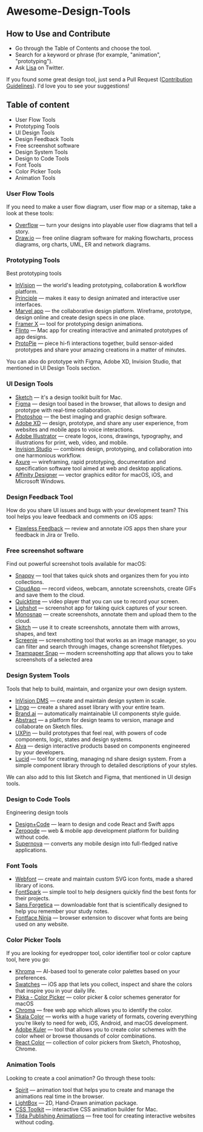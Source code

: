 # Awesome-Design-Tools
<cover image>

<about>
<banner?>

## How to Use and Contribute
* Go through the Table of Contents and choose the tool. 
* Search for a keyword or phrase (for example, "animation", "prototyping").
* Ask [Lisa](https://twitter.com/LisaDziuba) on Twitter.

If you found some great design tool, just send a Pull Request ([Contribution Guidelines](link)). I'd love you to see your suggestions! 

## Table of content

* User Flow Tools
* Prototyping Tools
* UI Design Tools
* Design Feedback Tools
* Free screenshot software
* Design System Tools 
* Design to Code Tools
* Font Tools
* Color Picker Tools
* Animation Tools

### User Flow Tools
If you need to make a user flow diagram, user flow map or a sitemap, take a look at these tools:

* [Overflow](https://overflow.io/) — turn your designs into playable user flow diagrams that tell a story.
* [Draw.io](https://www.draw.io/) — free online diagram software for making flowcharts, process diagrams, org charts, UML, ER and network diagrams.

### Prototyping Tools
Best prototyping tools

* [InVision](https://www.invisionapp.com/) —  the world's leading prototyping, collaboration & workflow platform.
* [Principle](https://principleformac.com/) — makes it easy to design animated and interactive user interfaces.
* [Marvel app](https://marvelapp.com/) — the collaborative design platform. Wireframe, prototype, design online and create design specs in one place. 
* [Framer X](https://framer.com/) — tool for prototyping design animations.
* [Flinto](https://www.flinto.com/) — Mac app for creating interactive and animated prototypes of app designs.
* [ProtoPie](https://www.protopie.io/) — piece hi-fi interactions together, build sensor-aided prototypes and share your amazing creations in a matter of minutes.

You can also do prototype with Figma, Adobe XD, Invision Studio, that mentioned in UI Design Tools section.

### UI Design Tools

* [Sketch](https://www.sketchapp.com/) — it's a design toolkit built for Mac.
* [Figma](https://www.figma.com/) — design tool based in the browser, that allows to design and prototype with real-time collaboration.
* [Photoshop](https://www.adobe.com/products/photoshop.html) — the best imaging and graphic design software.
* [Adobe XD](https://www.adobe.com/products/xd.html) — design, prototype, and share any user experience, from websites and mobile apps to voice interactions.
* [Adobe Illustrator](https://www.adobe.com/products/illustrator.html) — create logos, icons, drawings, typography, and illustrations for print, web, video, and mobile.
* [Invision Studio](https://www.invisionapp.com/studio) — combines design, prototyping, and collaboration into one harmonious workflow. 
* [Axure](https://www.axure.com/) — wireframing, rapid prototyping, documentation and specification software tool aimed at web and desktop applications.
* [Affinity Designer](https://affinity.serif.com/en-gb/designer/) — vector graphics editor for macOS, iOS, and Microsoft Windows.

### Design Feedback Tool
How do you share UI issues and bugs with your development team? This tool helps you leave feedback and comments on iOS apps:

* [Flawless Feedback](https://flawlessapp.io/feedback) — review and annotate iOS apps then share your feedback in Jira or Trello.

### Free screenshot software
Find out powerful screenshot tools available for macOS:

* [Snappy](http://snappy-app.com/) — tool that takes quick shots and organizes them for you into collections.
* [CloudApp](https://www.getcloudapp.com/) — record videos, webcam, annotate screenshots, create GIFs and save them to the cloud.
* [Quicktime](https://support.apple.com/quicktime) — video player that you can use to record your screen. 
* [Lighshot](https://itunes.apple.com/us/app/lightshot-screenshot/id526298438) — screenshot app for taking quick captures of your screen.
* [Monosnap](https://itunes.apple.com/us/app/monosnap/id540348655?mt=12) — create screenshots, annotate them and upload them to the cloud.
* [Skitch](https://evernote.com/products/skitch) — use it to create screenshots, annotate them with arrows, shapes, and text 
* [Screenie](https://www.thnkdev.com/Screenie/) — screenshotting tool that works as an image manager, so you can filter and search through images, change screenshot filetypes.
* [Teampaper Snap](https://teampaper.me/snap/) — modern screenshotting app that allows you to take screenshots of a selected area

### Design System Tools
Tools that help to build, maintain, and organize your own design system.

* [InVision DMS](https://www.invisionapp.com/inside-design/announcing-invision-design-system-manager/) — create and maintain design system in scale.
* [Lingo](https://www.lingoapp.com/) — create a shared asset library with your entire team.
* [Brand.ai](https://brand.ai/) — automatically maintainable UI components style guide.
* [Abstract](https://www.goabstract.com/) — a platform for design teams to version, manage and collaborate on Sketch files.
* [UXPin](https://www.uxpin.com/) — build prototypes that feel real, with powers of code components, logic, states and design systems.
* [Alva](https://meetalva.io/) — design interactive products based on components engineered by your developers.
* [Lucid](https://lucid.style/) — tool for creating, managing nd share design system. From a simple component library through to detailed descriptions of your styles.

We can also add to this list Sketch and Figma, that mentioned in UI design tools.

### Design to Code Tools
Engineering design tools

* [Design+Code](https://designcode.io/) — learn to design and code React and Swift apps
* [Zeroqode](https://zeroqode.com/) — web & mobile app development platform for building without code. 
* [Supernova](https://supernova.io/) — converts any mobile design into full-fledged native applications.

### Font Tools

* [Webfont](https://webfontapp.com/) — create and maintain custom SVG icon fonts, made a shared library of icons. 
* [FontSpark](https://fontspark.app/) — simple tool to help designers quickly find the best fonts for their projects.
* [Sans Forgetica](http://sansforgetica.rmit/) —  downloadable font that is scientifically designed to help you remember your study notes.
* [Fontface Ninja](https://fontface.ninja/) — browser extension to discover what fonts are being used on any website.

### Color Picker Tools
If you are looking for eyedropper tool, color identifier tool or color capture tool, here you go: 

* [Khroma](http://khroma.co/) — AI-based tool to generate color palettes based on your preferences.
* [Swatches](https://swatchesapp.io/) — iOS app that lets you collect, inspect and share the colors that inspire you in your daily life.
* [Pikka - Color Picker](https://itunes.apple.com/us/app/pikka-color-picker/id1195076754) — color picker & color schemes generator for macOS
* [Chroma](https://chroma.spencerhamm.com/) — free web app which allows you to identify the color. 
* [Skala Color](https://bjango.com/mac/skalacolor/) — works with a huge variety of formats, covering everything you’re likely to need for web, iOS, Android, and macOS development.
* [Adobe Kuler]() — tool that allows you to create color schemes with the color wheel or browse thousands of color combinations.
* [React Color](http://casesandberg.github.io/react-color/) — collection of color pickers from Sketch, Photoshop, Chrome.

### Animation Tools 
Looking to create a cool animation? Go through these tools:

* [Spirit](https://spiritapp.io/) — animation tool that helps you to create and manage the animations real time in the browser.
* [LightBox](https://uselightbox.com/) — 2D, Hand-Drawn animation package. 
* [CSS Toolkit](https://itunes.apple.com/gb/app/css-toolkit/id934487422) — interactive CSS animation builder for Mac. 
* [Tilda Publishing Animations](https://tilda.cc/lp/step-by-step-animation) — free tool for creating interactive websites without coding.
